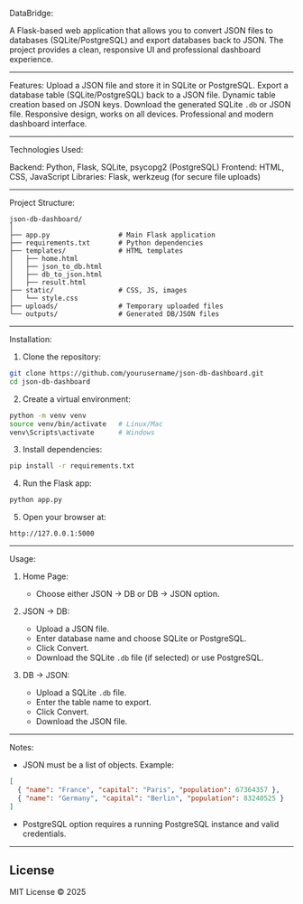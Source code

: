 

DataBridge:

A Flask-based web application that allows you to convert JSON files to databases (SQLite/PostgreSQL) and export databases back to JSON. The project provides a clean, responsive UI and professional dashboard experience.

---

Features:
Upload a JSON file and store it in SQLite or PostgreSQL.
Export a database table (SQLite/PostgreSQL) back to a JSON file.
Dynamic table creation based on JSON keys.
Download the generated SQLite `.db` or JSON file.
Responsive design, works on all devices.
Professional and modern dashboard interface.

---

Technologies Used:

 Backend: Python, Flask, SQLite, psycopg2 (PostgreSQL)
 Frontend: HTML, CSS, JavaScript
 Libraries: Flask, werkzeug (for secure file uploads)

---

Project Structure:

```
json-db-dashboard/
│
├── app.py                 # Main Flask application
├── requirements.txt       # Python dependencies
├── templates/             # HTML templates
│   ├── home.html
│   ├── json_to_db.html
│   ├── db_to_json.html
│   ├── result.html
├── static/                # CSS, JS, images
│   └── style.css
├── uploads/               # Temporary uploaded files
└── outputs/               # Generated DB/JSON files
```

---

Installation:

1. Clone the repository:

```bash
git clone https://github.com/yourusername/json-db-dashboard.git
cd json-db-dashboard
```

2. Create a virtual environment:

```bash
python -m venv venv
source venv/bin/activate   # Linux/Mac
venv\Scripts\activate      # Windows
```

3. Install dependencies:

```bash
pip install -r requirements.txt
```

4. Run the Flask app:

```bash
python app.py
```

5. Open your browser at:

```
http://127.0.0.1:5000
```

---

 Usage:

1. Home Page:

   * Choose either JSON → DB or DB → JSON option.

2. JSON → DB:

   * Upload a JSON file.
   * Enter database name and choose SQLite or PostgreSQL.
   * Click Convert.
   * Download the SQLite `.db` file (if selected) or use PostgreSQL.

3. DB → JSON:

   * Upload a SQLite `.db` file.
   * Enter the table name to export.
   * Click Convert.
   * Download the JSON file.

---

Notes:

* JSON must be a list of objects. Example:

```json
[
  { "name": "France", "capital": "Paris", "population": 67364357 },
  { "name": "Germany", "capital": "Berlin", "population": 83240525 }
]
```

* PostgreSQL option requires a running PostgreSQL instance and valid credentials.

---

## **License**

MIT License © 2025



